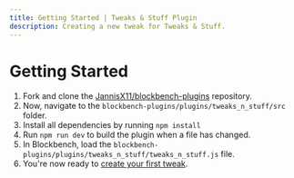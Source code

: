 ```yaml
---
title: Getting Started | Tweaks & Stuff Plugin
description: Creating a new tweak for Tweaks & Stuff.
---
```


# Getting Started

1. Fork and clone the [JannisX11/blockbench-plugins](https://github.com/JannisX11/blockbench-plugins/fork) repository.
2. Now, navigate to the `blockbench-plugins/plugins/tweaks_n_stuff/src` folder.
3. Install all dependencies by running `npm install`
4. Run `npm run dev` to build the plugin when a file has changed.
5. In Blockbench, load the `blockbench-plugins/plugins/tweaks_n_stuff/tweaks_n_stuff.js` file.
6. You're now ready to [create your first tweak](./tweak.md).
